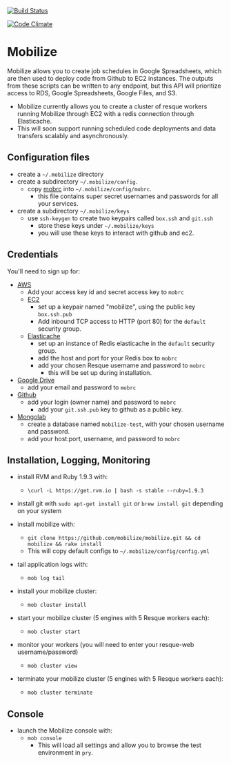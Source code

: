 [![Build Status](https://travis-ci.org/mobilize/mobilize.png?branch=master)](https://travis-ci.org/mobilize/mobilize)

[![Code Climate](https://codeclimate.com/repos/5228cc797e00a4686f016728/badges/1be30681e6c984b33eea/gpa.png)](https://codeclimate.com/repos/5228cc797e00a4686f016728/feed)

# Mobilize

Mobilize allows you to create job schedules in Google Spreadsheets,
which are then used to deploy code from Github to EC2 instances. The
outputs from these scripts can be written to any endpoint, but this API
will prioritize access to RDS, Google Spreadsheets, Google Files, and
S3.

* Mobilize currently allows you to create a cluster of resque workers
running Mobilize through EC2 with a redis connection through
Elasticache. 
*  This will soon support running scheduled code deployments and data
transfers scalably and asynchronously.

## Configuration files

* create a `~/.mobilize` directory
* create a subdirectory `~/.mobilize/config`.
  * copy [mobrc][0] into `~/.mobilize/config/mobrc`.
    * this file contains super secret usernames and passwords for all
      your services.
* create a subdirectory `~/.mobilize/keys`
  * use `ssh-keygen` to create two keypairs called `box.ssh` and `git.ssh`
    * store these keys under `~/.mobilize/keys`
    * you will use these keys to interact with github and ec2.

## Credentials

You'll need to sign up for:
* [AWS](http://aws.amazon.com)
  * Add your access key id and secret access key to `mobrc`
  * [EC2](http://http://aws.amazon.com/ec2)
    * set up a keypair named "mobilize", using the public key `box.ssh.pub`
    * Add inbound TCP access to HTTP (port 80) for the `default` security group. 
  * [Elasticache](http://aws.amazon.com/elasticache/)
    * set up an instance of Redis elasticache in the `default` security group.
    * add the host and port for your Redis box to `mobrc`
    * add your chosen Resque username and password to `mobrc` 
      * this will be set up during installation.
* [Google Drive](http://drive.google.com)
  * add your email and password to `mobrc`
* [Github](http://github.com)
  * add your login (owner name) and password to `mobrc`
    * add your `git.ssh.pub` key to github as a public key.
* [Mongolab](http://mongolab.com)
  * create a database named `mobilize-test`, with your chosen username
    and password.
  * add your host:port, username, and password to `mobrc`

## Installation, Logging, Monitoring

* install RVM and Ruby 1.9.3 with:
  * `\curl -L https://get.rvm.io | bash -s stable --ruby=1.9.3`

* install git with `sudo apt-get install git` or `brew install git`
  depending on your system

* install mobilize with:
  * `git clone https://github.com/mobilize/mobilize.git && cd mobilize && rake install`
  * This will copy default configs to `~/.mobilize/config/config.yml`

* tail application logs with:
  * `mob log tail`

* install your mobilize cluster:
  * `mob cluster install`

* start your mobilize cluster (5 engines with 5 Resque workers each):
  * `mob cluster start`

* monitor your workers (you will need to enter your resque-web username/password)
  * `mob cluster view`

* terminate your mobilize cluster (5 engines with 5 Resque workers each):
  * `mob cluster terminate`

## Console

* launch the Mobilize console with:
  * `mob console`
    * This will load all settings and allow you to browse the test
environment in `pry`.

[0]: http://github.com/mobilize/mobilize/blob/master/samples/mobrc
